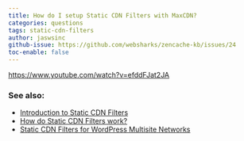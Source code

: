 ```yaml
---
title: How do I setup Static CDN Filters with MaxCDN?
categories: questions
tags: static-cdn-filters
author: jaswsinc
github-issue: https://github.com/websharks/zencache-kb/issues/24
toc-enable: false
---
```

https://www.youtube.com/watch?v=efddFJat2JA

### See also:

- [Introduction to Static CDN Filters](http://zencache.com/kb-article/introduction-to-static-cdn-filters/)
- [How do Static CDN Filters work?](http://zencache.com/kb-article/how-do-static-cdn-filters-work/)
- [Static CDN Filters for WordPress Multisite Networks](http://zencache.com/kb-article/static-cdn-filters-for-wordpress-multisite-networks/)
